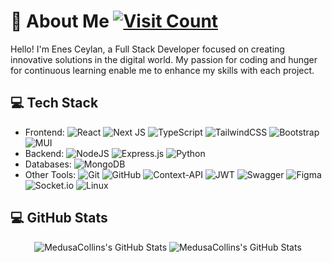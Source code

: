 # 💫 About Me [![Visit Count](https://visitcount.itsvg.in/api?id=MedusaCollins&icon=0&color=12)](https://visitcount.itsvg.in)

Hello! I'm Enes Ceylan, a Full Stack Developer focused on creating innovative solutions in the digital world. My passion for coding and hunger for continuous learning enable me to enhance my skills with each project.

## 💻 Tech Stack
- Frontend: ![React](https://img.shields.io/badge/react-%2320232a.svg?style=for-the-badge&logo=react&logoColor=%2361DAFB) ![Next JS](https://img.shields.io/badge/Next-black?style=for-the-badge&logo=next.js&logoColor=white) ![TypeScript](https://img.shields.io/badge/typescript-%23007ACC.svg?style=for-the-badge&logo=typescript&logoColor=white) ![TailwindCSS](https://img.shields.io/badge/tailwindcss-%2338B2AC.svg?style=for-the-badge&logo=tailwind-css&logoColor=white) ![Bootstrap](https://img.shields.io/badge/bootstrap-%238511FA.svg?style=for-the-badge&logo=bootstrap&logoColor=white) ![MUI](https://img.shields.io/badge/MUI-%230081CB.svg?style=for-the-badge&logo=mui&logoColor=white)
- Backend: ![NodeJS](https://img.shields.io/badge/node.js-6DA55F?style=for-the-badge&logo=node.js&logoColor=white) ![Express.js](https://img.shields.io/badge/express.js-%23404d59.svg?style=for-the-badge&logo=express&logoColor=%2361DAFB) ![Python](https://img.shields.io/badge/python-3670A0?style=for-the-badge&logo=python&logoColor=ffdd54)
- Databases: ![MongoDB](https://img.shields.io/badge/MongoDB-%234ea94b.svg?style=for-the-badge&logo=mongodb&logoColor=white) 
- Other Tools: ![Git](https://img.shields.io/badge/git-%23F05033.svg?style=for-the-badge&logo=git&logoColor=white) ![GitHub](https://img.shields.io/badge/github-%23121011.svg?style=for-the-badge&logo=github&logoColor=white) ![Context-API](https://img.shields.io/badge/Context--Api-000000?style=for-the-badge&logo=react) ![JWT](https://img.shields.io/badge/JWT-black?style=for-the-badge&logo=JSON%20web%20tokens) ![Swagger](https://img.shields.io/badge/-Swagger-%23Clojure?style=for-the-badge&logo=swagger&logoColor=white) ![Figma](https://img.shields.io/badge/figma-%23F24E1E.svg?style=for-the-badge&logo=figma&logoColor=white) ![Socket.io](https://img.shields.io/badge/Socket.io-black?style=for-the-badge&logo=socket.io&badgeColor=010101) ![Linux](https://img.shields.io/badge/Linux-FCC624?style=for-the-badge&logo=linux&logoColor=black)

## 💻 GitHub Stats
<div align="center">
  <img src="https://github-readme-streak-stats.herokuapp.com/?user=MedusaCollins&theme=onedark&hide_border=true" alt="MedusaCollins's GitHub Stats" />
  <img src="https://github-readme-stats.vercel.app/api?username=MedusaCollins&theme=onedark&show_icons=true&hide_border=true&count_private=true" alt="MedusaCollins's GitHub Stats" />
</div>
